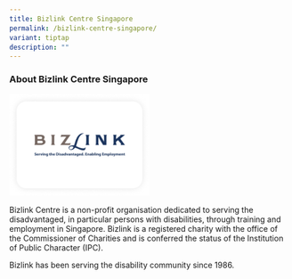 ```yaml
---
title: Bizlink Centre Singapore
permalink: /bizlink-centre-singapore/
variant: tiptap
description: ""
---
```

<h3>About Bizlink Centre Singapore</h3>
<p></p>
<p></p>
<div class="isomer-image-wrapper">
<img style="width: 50%;" height="auto" width="100%" alt="" src="/images/Bizlink_Centre_Singapore.png">
</div>
<p>Bizlink Centre is a non-profit organisation dedicated to serving the disadvantaged,
in particular persons with disabilities, through training and employment
in Singapore. Bizlink is a registered charity with the office of the Commissioner
of Charities and is conferred the status of the Institution of Public Character
(IPC).</p>
<p></p>
<p>Bizlink has been serving the disability community since 1986.</p>
<p></p>
<p></p>
